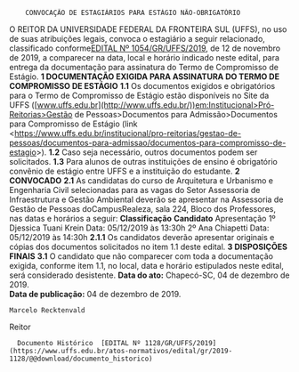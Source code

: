         CONVOCAÇÃO DE ESTAGIÁRIOS PARA ESTÁGIO NÃO-OBRIGATÓRIO  

 O REITOR DA UNIVERSIDADE FEDERAL DA FRONTEIRA SUL (UFFS), no uso de suas atribuições legais, convoca o estagiário a seguir relacionado, classificado conforme[EDITAL Nº 1054/GR/UFFS/2019](https://www.uffs.edu.br/atos-normativos/edital/gr/2019-1054), de 12 de novembro de 2019, a comparecer na data, local e horário indicado neste edital, para entrega da documentação para assinatura do Termo de Compromisso de Estágio.     **1 DOCUMENTAÇÃO EXIGIDA PARA ASSINATURA DO TERMO DE COMPROMISSO DE ESTÁGIO**   **1.1**  Os documentos exigidos e obrigatórios para o Termo de Compromisso de Estágio estão disponíveis no Site da UFFS ([www.uffs.edu.br](http://www.uffs.edu.br/))em:Institucional>Pró-Reitorias>Gestão de Pessoas>Documentos para Admissão>Documentos para Compromisso de Estágio (link <<https://www.uffs.edu.br/institucional/pro-reitorias/gestao-de-pessoas/documentos-para-admissao/documentos-para-compromisso-de-estagio>>).  **1.2**  Caso seja necessário, outros documentos podem ser solicitados.  **1.3**  Para alunos de outras instituições de ensino é obrigatório convênio de estágio entre UFFS e a instituição do estudante.     **2 CONVOCADO**   **2.1**  As candidatas do curso de Arquitetura e Urbanismo e Engenharia Civil selecionadas para as vagas do Setor Assessoria de Infraestrutura e Gestão Ambiental deverão se apresentar na Assessoria de Gestão de Pessoas doCampusRealeza, sala 224, Bloco dos Professores, nas datas e horários a seguir:     **Classificação**     **Candidato**    Apresentação     1º   Djessica Tuani Krein   Data: 05/12/2019 às 13:30h     2º   Ana Chiapetti   Data: 05/12/2019 às 14:30h     **2.1.1**  Os candidatos deverão apresentar originais e cópias dos documentos solicitados no item 1.1 deste edital.     **3 DISPOSIÇÕES FINAIS**   **3.1**  O candidato que não comparecer com toda a documentação exigida, conforme item 1.1, no local, data e horário estipulados neste edital, será considerado desistente.        **Data do ato:** Chapecó-SC, 04 de dezembro de 2019.   
 **Data de publicação:**  04 de dezembro de 2019. 

    Marcelo Recktenvald   
 Reitor 

      Documento Histórico  [EDITAL Nº 1128/GR/UFFS/2019](https://www.uffs.edu.br/atos-normativos/edital/gr/2019-1128/@@download/documento_historico)     
      